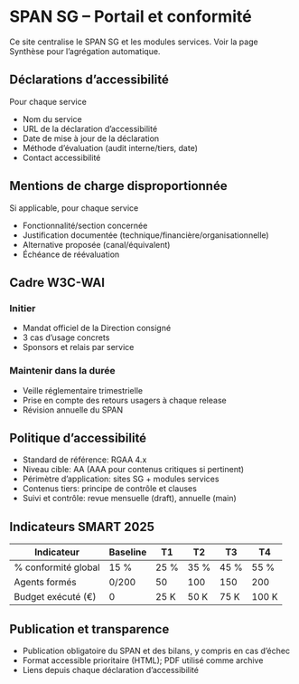 # SPAN SG – Portail et conformité

Ce site centralise le SPAN SG et les modules services. Voir la page Synthèse pour l’agrégation automatique.

## Déclarations d’accessibilité

Pour chaque service
- Nom du service
- URL de la déclaration d’accessibilité
- Date de mise à jour de la déclaration
- Méthode d’évaluation (audit interne/tiers, date)
- Contact accessibilité

## Mentions de charge disproportionnée

Si applicable, pour chaque service
- Fonctionnalité/section concernée
- Justification documentée (technique/financière/organisationnelle)
- Alternative proposée (canal/équivalent)
- Échéance de réévaluation



## Cadre W3C-WAI
### Initier
- Mandat officiel de la Direction consigné
- 3 cas d’usage concrets
- Sponsors et relais par service
### Maintenir dans la durée
- Veille réglementaire trimestrielle
- Prise en compte des retours usagers à chaque release
- Révision annuelle du SPAN

## Politique d’accessibilité
- Standard de référence: RGAA 4.x
- Niveau cible: AA (AAA pour contenus critiques si pertinent)
- Périmètre d’application: sites SG + modules services
- Contenus tiers: principe de contrôle et clauses
- Suivi et contrôle: revue mensuelle (draft), annuelle (main)

## Indicateurs SMART 2025
| Indicateur | Baseline | T1 | T2 | T3 | T4 |
|------------|----------|----|----|----|----|
| % conformité global | 15 % | 25 % | 35 % | 45 % | 55 % |
| Agents formés | 0/200 | 50 | 100 | 150 | 200 |
| Budget exécuté (€) | 0 | 25 K | 50 K | 75 K | 100 K |

## Publication et transparence
- Publication obligatoire du SPAN et des bilans, y compris en cas d’échec
- Format accessible prioritaire (HTML); PDF utilisé comme archive
- Liens depuis chaque déclaration d’accessibilité
